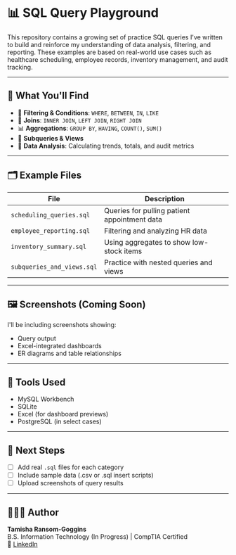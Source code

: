# 📊 SQL Query Playground

This repository contains a growing set of practice SQL queries I've written to build and reinforce my understanding of data analysis, filtering, and reporting. These examples are based on real-world use cases such as healthcare scheduling, employee records, inventory management, and audit tracking.

---

## 🧠 What You'll Find

- 🔎 **Filtering & Conditions**: `WHERE`, `BETWEEN`, `IN`, `LIKE`
- 🔗 **Joins**: `INNER JOIN`, `LEFT JOIN`, `RIGHT JOIN`
- 📊 **Aggregations**: `GROUP BY`, `HAVING`, `COUNT()`, `SUM()`
- 📁 **Subqueries & Views**
- 🧮 **Data Analysis**: Calculating trends, totals, and audit metrics

---

## 🗂️ Example Files

| File | Description |
|------|-------------|
| `scheduling_queries.sql` | Queries for pulling patient appointment data |
| `employee_reporting.sql` | Filtering and analyzing HR data |
| `inventory_summary.sql` | Using aggregates to show low-stock items |
| `subqueries_and_views.sql` | Practice with nested queries and views |

---

## 🖼️ Screenshots (Coming Soon)

I'll be including screenshots showing:
- Query output
- Excel-integrated dashboards
- ER diagrams and table relationships

---

## 📌 Tools Used
- MySQL Workbench
- SQLite
- Excel (for dashboard previews)
- PostgreSQL (in select cases)

---

## 📝 Next Steps
- [ ] Add real `.sql` files for each category
- [ ] Include sample data (.csv or .sql insert scripts)
- [ ] Upload screenshots of query results

---

## 👩🏽‍💻 Author
**Tamisha Ransom-Goggins**  
B.S. Information Technology (In Progress) | CompTIA Certified  
🔗 [LinkedIn](https://www.linkedin.com/in/tamisha-ransom)

